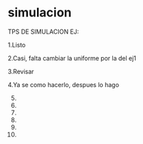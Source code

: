 # simulacion
TPS DE SIMULACION
 EJ:
 
 1.Listo
 
 2.Casi, falta cambiar la uniforme por la del ej1
 
 3.Revisar
 
 4.Ya se como hacerlo, despues lo hago
 
 5.
 6.
 7.
 8.
 9.
 10.
